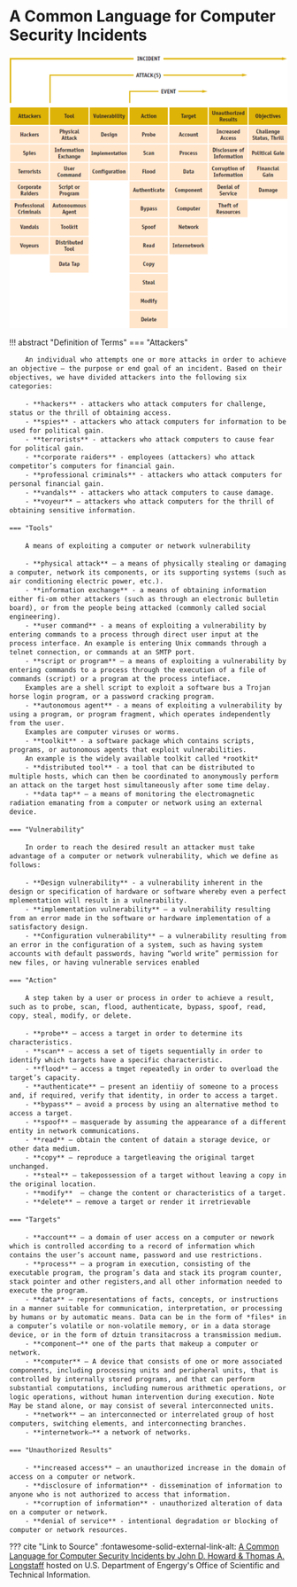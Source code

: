 # A Common Language for Computer Security Incidents

![common-language-for-computer-security-incidents-img](../static/images/common-language-for-computer-security-incidents.png)

!!! abstract "Definition of Terms"
    === "Attackers"

        An individual who attempts one or more attacks in order to achieve an objective – the purpose or end goal of an incident. Based on their objectives, we have divided attackers into the following six categories:

        - **hackers** - attackers who attack computers for challenge, status or the thrill of obtaining access.
        - **spies** - attackers who attack computers for information to be used for political gain.
        - **terrorists** - attackers who attack computers to cause fear for political gain.
        - **corporate raiders** - employees (attackers) who attack competitor’s computers for financial gain.
        - **professional criminals** - attackers who attack computers for personal financial gain.
        - **vandals** - attackers who attack computers to cause damage.
        - **voyeur** – attackers who attack computers for the thrill of obtaining sensitive information.

    === "Tools"

        A means of exploiting a computer or network vulnerability

        - **physical attack** – a means of physically stealing or damaging a computer, network its components, or its supporting systems (such as air conditioning electric power, etc.).
        - **information exchange** - a means of obtaining information either fi-om other attackers (such as through an electronic bulletin board), or from the people being attacked (commonly called social engineering).
        - **user command** - a means of exploiting a vulnerability by entering commands to a process through direct user input at the process interface. An example is entering Unix commands through a telnet connection, or commands at an SMTP port.
        - **script or program** – a means of exploiting a vulnerability by entering commands to a process through the execution of a file of commands (script) or a program at the process intefiace.  
        Examples are a shell script to exploit a software bus a Trojan horse login program, or a password cracking program.
        - **autonomous agent** - a means of exploiting a vulnerability by using a program, or program fragment, which operates independently from the user.  
        Examples are computer viruses or worms.
        - **toolkit** - a software package which contains scripts, programs, or autonomous agents that exploit vulnerabilities.  
        An example is the widely available toolkit called *rootkit*
        - **distributed tool** - a tool that can be distributed to multiple hosts, which can then be coordinated to anonymously perform an attack on the target host simultaneously after some time delay.
        - **data tap** – a means of monitoring the electromagnetic radiation emanating from a computer or network using an external device.

    === "Vulnerability"

        In order to reach the desired result an attacker must take advantage of a computer or network vulnerability, which we define as follows:

        - **Design vulnerability** - a vulnerability inherent in the design or specification of hardware or software whereby even a perfect mplementation will result in a vulnerability.
        - **implementation vulnerability** — a vulnerability resulting from an error made in the software or hardware implementation of a satisfactory design.
        - **Configuration vulnerability** – a vulnerability resulting from an error in the configuration of a system, such as having system accounts with default passwords, having “world write” permission for new files, or having vulnerable services enabled

    === "Action"

        A step taken by a user or process in order to achieve a result, such as to probe, scan, flood, authenticate, bypass, spoof, read, copy, steal, modify, or delete.

        - **probe** – access a target in order to determine its characteristics.
        - **scan** – access a set of tigets sequentially in order to identify which targets have a specific characteristic.
        - **flood** – access a tmget repeatedly in order to overload the target’s capacity.
        - **authenticate** – present an identiiy of someone to a process and, if required, verify that identity, in order to access a target.
        - **bypass** – avoid a process by using an alternative method to access a target.
        - **spoof** – masquerade by assuming the appearance of a different entity in network communications.
        - **read** – obtain the content of datain a storage device, or other data medium.
        - **copy** – reproduce a targetleaving the original target unchanged.
        - **steal** – takepossession of a target without leaving a copy in the original location.
        - **modify**  – change the content or characteristics of a target.
        - **delete** – remove a target or render it irretrievable

    === "Targets"

        - **account** – a domain of user access on a computer or nework which is controlled according to a record of information which contains the user’s account name, password and use restrictions.
        - **process** – a program in execution, consisting of the executable program, the program’s data and stack its program counter, stack pointer and other registers,and all other information needed to execute the program.
        - **data** – representations of facts, concepts, or instructions in a manner suitable for communication, interpretation, or processing by humans or by automatic means. Data can be in the form of *files* in a computer’s volatile or non-volatile memory, or in a data storage device, or in the form of dztuin transitacross a transmission medium.
        - **component–** one of the parts that makeup a computer or network.
        - **computer** – A device that consists of one or more associated components, including processing units and peripheral units, that is controlled by internally stored programs, and that can perform substantial computations, including numerous arithmetic operations, or logic operations, without human intervention during execution. Note May be stand alone, or may consist of several interconnected units.
        - **network** – an interconnected or interrelated group of host computers, switching elements, and interconnecting branches.
        - **internetwork–** a network of networks.

    === "Unauthorized Results"

        - **increased access** — an unauthorized increase in the domain of access on a computer or network.
        - **disclosure of information** - dissemination of information to anyone who is not authorized to access that information.
        - **corruption of information** - unauthorized alteration of data on a computer or network.
        - **denial of service** - intentional degradation or blocking of computer or network resources.

??? cite "Link to Source"
    :fontawesome-solid-external-link-alt: [A Common Language for Computer Security Incidents by John D. Howard & Thomas A. Longstaff](https://doi.org/10.2172/751004) hosted on U.S. Department of Engergy's Office of Scientific and Technical Information.

